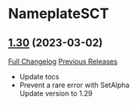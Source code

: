 # NameplateSCT

## [1.30](https://github.com/Justw8/NameplateSCT/tree/1.30) (2023-03-02)
[Full Changelog](https://github.com/Justw8/NameplateSCT/compare/1.29...1.30) [Previous Releases](https://github.com/Justw8/NameplateSCT/releases)

- Update tocs  
- Prevent a rare error with SetAlpha  
    Update version to 1.29  
